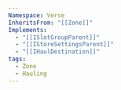 ```yaml
---
Namespace: Verse
InheritsFrom: "[[Zone]]"
Implements:
  - "[[ISlotGroupParent]]"
  - "[[IStoreSettingsParent]]"
  - "[[IHaulDestination]]"
tags:
  - Zone
  - Hauling
---
```

